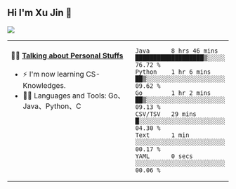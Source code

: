 
## Hi I'm Xu Jin 👋
![](https://komarev.com/ghpvc/?username=jiayouxujin&color=brightgreen&label=PROFILE+VIEWS)



<table align="center">
<tr>
<td valign="top" width="60%">

#### 🏋️‍♀️ <a href="https://github.com/jiayouxujin" target="_blank">Talking about Personal Stuffs</a>
<!-- recent_releases starts -->

- ⚡  I'm now learning CS-Knowledges.  
- 🏊‍♂️ Languages and Tools: Go、Java、Python、C
<!-- recent_releases ends -->
</td>
<td>
 
<!--START_SECTION:waka-->

```text
Java      8 hrs 46 mins   ███████████████████▒░░░░░   76.72 %
Python    1 hr 6 mins     ██▒░░░░░░░░░░░░░░░░░░░░░░   09.62 %
Go        1 hr 2 mins     ██▒░░░░░░░░░░░░░░░░░░░░░░   09.13 %
CSV/TSV   29 mins         █░░░░░░░░░░░░░░░░░░░░░░░░   04.30 %
Text      1 min           ░░░░░░░░░░░░░░░░░░░░░░░░░   00.17 %
YAML      0 secs          ░░░░░░░░░░░░░░░░░░░░░░░░░   00.06 %
```

<!--END_SECTION:waka-->
 
</td>
</tr>
</table>





